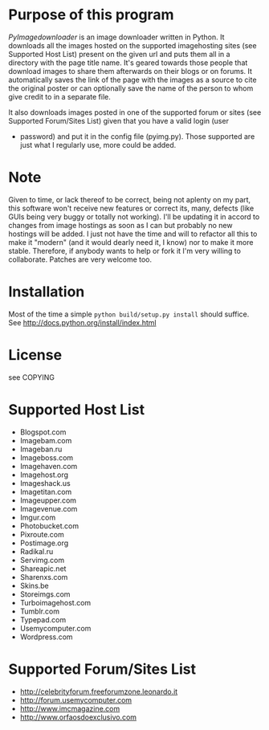 Purpose of this program
=======================

*PyImagedownloader* is an image downloader written in Python. It downloads
all the images hosted on the supported imagehosting sites (see Supported
Host List) present on the given url and puts them all in a directory with the
page title name. It's geared towards those people that download images
to share them afterwards on their blogs or on forums. It automatically
saves the link of the page with the images as a source to cite the
original poster or can optionally save the name of the person to whom
give credit to in a separate file.

It also downloads images posted in one of the supported forum or sites
(see Supported Forum/Sites List) given that you have a valid login (user
+ password) and put it in the config file (pyimg.py). Those supported
are just what I regularly use, more could be added.

Note
====

Given to time, or lack thereof to be correct, being not aplenty on my 
part, this software won't receive new features or correct its, many, 
defects (like GUIs being very buggy or totally not working). I'll be 
updating it in accord to changes from image hostings as soon as I can 
but probably no new hostings will be added. I just not have the time and 
will to refactor all this to make it "modern" (and it would dearly need 
it, I know) nor to make it more stable.
Therefore, if anybody wants to help or fork it I'm very willing to 
collaborate. Patches are very welcome too.


Installation
============

Most of the time a simple `python build/setup.py install` should 
suffice. See http://docs.python.org/install/index.html


License
=======

see COPYING


Supported Host List
==================

* Blogspot.com
* Imagebam.com
* Imageban.ru
* Imageboss.com
* Imagehaven.com
* Imagehost.org
* Imageshack.us
* Imagetitan.com
* Imageupper.com
* Imagevenue.com
* Imgur.com
* Photobucket.com
* Pixroute.com
* Postimage.org
* Radikal.ru
* Servimg.com
* Shareapic.net
* Sharenxs.com
* Skins.be
* Storeimgs.com
* Turboimagehost.com
* Tumblr.com
* Typepad.com
* Usemycomputer.com
* Wordpress.com

Supported Forum/Sites List
=========================

* http://celebrityforum.freeforumzone.leonardo.it
* http://forum.usemycomputer.com
* http://www.imcmagazine.com
* http://www.orfaosdoexclusivo.com
